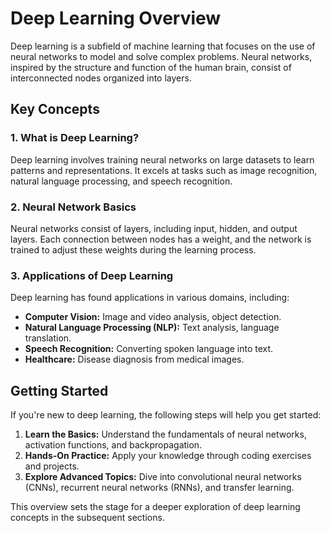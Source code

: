 # Deep Learning Overview

Deep learning is a subfield of machine learning that focuses on the use of neural networks to model and solve complex problems. Neural networks, inspired by the structure and function of the human brain, consist of interconnected nodes organized into layers.

## Key Concepts

### 1. What is Deep Learning?

Deep learning involves training neural networks on large datasets to learn patterns and representations. It excels at tasks such as image recognition, natural language processing, and speech recognition.

### 2. Neural Network Basics

Neural networks consist of layers, including input, hidden, and output layers. Each connection between nodes has a weight, and the network is trained to adjust these weights during the learning process.

### 3. Applications of Deep Learning

Deep learning has found applications in various domains, including:

- **Computer Vision:** Image and video analysis, object detection.
- **Natural Language Processing (NLP):** Text analysis, language translation.
- **Speech Recognition:** Converting spoken language into text.
- **Healthcare:** Disease diagnosis from medical images.

## Getting Started

If you're new to deep learning, the following steps will help you get started:

1. **Learn the Basics:** Understand the fundamentals of neural networks, activation functions, and backpropagation.
2. **Hands-On Practice:** Apply your knowledge through coding exercises and projects.
3. **Explore Advanced Topics:** Dive into convolutional neural networks (CNNs), recurrent neural networks (RNNs), and transfer learning.

This overview sets the stage for a deeper exploration of deep learning concepts in the subsequent sections.
